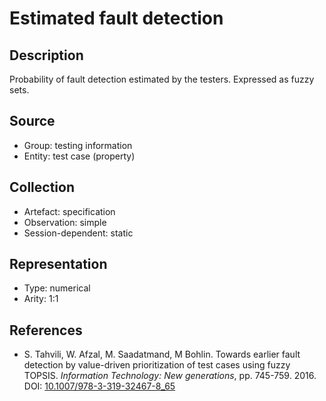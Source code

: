 # Estimated fault detection

## Description

Probability of fault detection estimated by the testers. Expressed as fuzzy sets.

## Source

* Group: testing information
* Entity: test case (property)

## Collection

* Artefact: specification
* Observation: simple
* Session-dependent: static

## Representation

* Type: numerical
* Arity: 1:1

## References

* S. Tahvili, W. Afzal, M. Saadatmand, M Bohlin. Towards earlier fault detection by value-driven prioritization of test cases using fuzzy TOPSIS. *Information Technology: New generations*, pp. 745-759. 2016. DOI: [10.1007/978-3-319-32467-8_65](https://www.doi.org/10.1007/978-3-319-32467-8_65)

